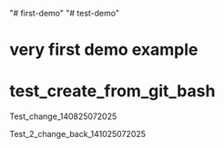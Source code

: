 "# first-demo" 
"# test-demo" 
# very first demo example
# test_create_from_git_bash

Test_change_140825072025

Test_2_change_back_141025072025
